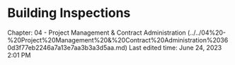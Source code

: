 # Building Inspections

Chapter: 04 - Project Management & Contract Administration (../../04%20-%20Project%20Management%20&%20Contract%20Administration%20360d3f77eb2246a7a13e7aa3b3a3d5aa.md)
Last edited time: June 24, 2023 2:01 PM